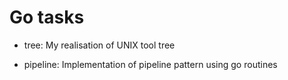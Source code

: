 # Go tasks

- tree:
My realisation of UNIX tool tree

- pipeline:
Implementation of pipeline pattern using go routines
